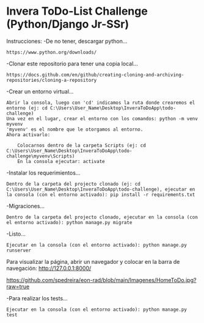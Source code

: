 # Invera ToDo-List Challenge (Python/Django Jr-SSr)

Instrucciones:
-De no tener, descargar python...

    https://www.python.org/downloads/

-Clonar este repositorio para tener una copia local...

    https://docs.github.com/en/github/creating-cloning-and-archiving-repositories/cloning-a-repository 

-Crear un entorno virtual...

    Abrir la consola, luego con 'cd' indicamos la ruta donde crearemos el entorno (ej: cd C:\Users\User_Name\Desktop\InveraToDoApp\todo-challenge)
    Una vez en el lugar, crear el entorno con los comandos: python -m venv myvenv
    'myvenv' es el nombre que le otorgamos al entorno.
    Ahora activarlo: 
        
        Colocarnos dentro de la carpeta Scripts (ej: cd C:\Users\User_Name\Desktop\InveraToDoApp\todo-challenge\myvenv\Scripts)
        En la consola ejecutar: activate

-Instalar los requerimientos...

    Dentro de la carpeta del projecto clonado (ej: cd C:\Users\User_Name\Desktop\InveraToDoApp\todo-challenge), ejecutar en la consola (con el entorno activado): pip install -r requirements.txt

-Migraciones...

    Dentro de la carpeta del projecto clonado, ejecutar en la consola (con el entorno activado): python manage.py migrate

-Listo...

    Ejecutar en la consola (con el entorno activado): python manage.py runserver


Para visualizar la página, abrir un navegador y colocar en la barra de navegación: http://127.0.0.1:8000/

https://github.com/spedreira/eon-rad/blob/main/Imagenes/HomeToDo.jpg?raw=true

-Para realizar los tests...

    Ejecutar en la consola (con el entorno activado): python manage.py test


